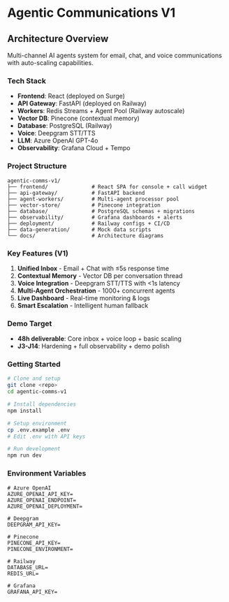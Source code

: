 # Agentic Communications V1

## Architecture Overview

Multi-channel AI agents system for email, chat, and voice communications with auto-scaling capabilities.

### Tech Stack
- **Frontend**: React (deployed on Surge)
- **API Gateway**: FastAPI (deployed on Railway)
- **Workers**: Redis Streams + Agent Pool (Railway autoscale)
- **Vector DB**: Pinecone (contextual memory)
- **Database**: PostgreSQL (Railway)
- **Voice**: Deepgram STT/TTS
- **LLM**: Azure OpenAI GPT-4o
- **Observability**: Grafana Cloud + Tempo

### Project Structure
```
agentic-comms-v1/
├── frontend/              # React SPA for console + call widget
├── api-gateway/           # FastAPI backend
├── agent-workers/         # Multi-agent processor pool
├── vector-store/          # Pinecone integration
├── database/              # PostgreSQL schemas + migrations
├── observability/         # Grafana dashboards + alerts
├── deployment/            # Railway configs + CI/CD
├── data-generation/       # Mock data scripts
└── docs/                  # Architecture diagrams
```

### Key Features (V1)
1. **Unified Inbox** - Email + Chat with ≤5s response time
2. **Contextual Memory** - Vector DB per conversation thread
3. **Voice Integration** - Deepgram STT/TTS with <1s latency
4. **Multi-Agent Orchestration** - 1000+ concurrent agents
5. **Live Dashboard** - Real-time monitoring & logs
6. **Smart Escalation** - Intelligent human fallback

### Demo Target
- **48h deliverable**: Core inbox + voice loop + basic scaling
- **J3-J14**: Hardening + full observability + demo polish

### Getting Started
```bash
# Clone and setup
git clone <repo>
cd agentic-comms-v1

# Install dependencies
npm install

# Setup environment
cp .env.example .env
# Edit .env with API keys

# Run development
npm run dev
```

### Environment Variables
```
# Azure OpenAI
AZURE_OPENAI_API_KEY=
AZURE_OPENAI_ENDPOINT=
AZURE_OPENAI_DEPLOYMENT=

# Deepgram
DEEPGRAM_API_KEY=

# Pinecone
PINECONE_API_KEY=
PINECONE_ENVIRONMENT=

# Railway
DATABASE_URL=
REDIS_URL=

# Grafana
GRAFANA_API_KEY=
``` 